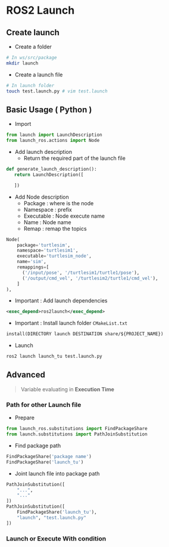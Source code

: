 # ROS2 Launch

## Create launch

- Create a folder
```bash
# In ws/src/package
mkdir launch
```

- Create a launch file
```bash
# In launch folder
touch test.launch.py # vim test.launch
```

## Basic Usage ( Python )

- Import
```python
from launch import LaunchDescription
from launch_ros.actions import Node
```

- Add launch description
    - Return the required part of the launch file
```python
def generate_launch_description():
   return LaunchDescription([

   ])
```

- Add Node description
    - Package : where is the node
    - Namespace : prefix
    - Executable : Node execute name
    - Name : Node name
    - Remap : remap the topics
```python
Node(
    package='turtlesim',
    namespace='turtlesim1',
    executable='turtlesim_node',
    name='sim',
    remappings=[
      ('/input/pose', '/turtlesim1/turtle1/pose'),
      ('/output/cmd_vel', '/turtlesim2/turtle1/cmd_vel'),
    ]
),
```

- Important : Add launch dependencies
```xml
<exec_depend>ros2launch</exec_depend>
```

- Important : Install launch folder ```CMakeList.txt```
```txt
install(DIRECTORY launch DESTINATION share/${PROJECT_NAME})
```

- Launch
```bash
ros2 launch launch_tu test.launch.py
```

## Advanced
> Variable evaluating in **Execution Time**

### Path for other Launch file

- Prepare
```py
from launch_ros.substitutions import FindPackageShare
from launch.substitutions import PathJoinSubstitution
```

- Find package path
```py
FindPackageShare('package name')
FindPackageShare('launch_tu')
```

- Joint launch file into package path
```py
PathJoinSubstitution([
    "...",
    "..."
])
PathJoinSubstitution([
    FindPackageShare('launch_tu'),
    "launch", "test.launch.py"
])
```

### Launch or Execute With condition

